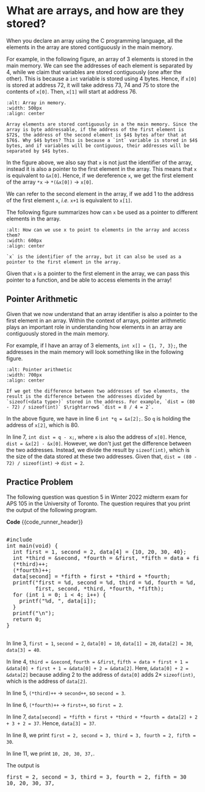 # What are arrays, and how are they stored?

When you declare an array using the C programming language, all the elements in the array are stored contiguously in the main memory.

For example, in the following figure, an array of $3$ elements is stored in the main memory. We can see the addresses of each element is separated by $4$, while we claim that variables are stored contiguously (one after the other). This is because a `int` variable is stored using $4$ bytes. Hence, if `x[0]` is stored at address $72$, it will take address $73$, $74$ and $75$ to store the contents of `x[0]`. Then, `x[1]` will start at address $76$.


```{figure} ./images/array-in-memory.png
:alt: Array in memory.
:width: 500px
:align: center

Array elements are stored contiguously in a the main memory. Since the array is byte addressable, if the address of the first element is $72$, the address of the second element is $4$ bytes after that at $76$. Why $4$ bytes? This is because a `int` variable is stored in $4$ bytes, and if variables will be contiguous, their addresses will be separated by $4$ bytes. 
```

In the figure above, we also say that `x` is not just the identifier of the array, instead it is also a pointer to the first element in the array. This means that `x` is equivalent to `&x[0]`. Hence, if we dereference `x`, we get the first element of the array `*x` $\rightarrow$ `*(&x[0])` $\rightarrow$ `x[0]`.

We can refer to the second element in the array, if we add $1$ to the address of the first element `x`, *i.e.* `x+1` is equivalent to `x[1]`.

The following figure summarizes how can `x` be used as a pointer to different elements in the array.


```{figure} ./images/identifier-pointer.png
:alt: How can we use x to point to elements in the array and access them?
:width: 600px
:align: center

`x` is the identifier of the array, but it can also be used as a pointer to the first element in the array.
```

Given that `x` is a pointer to the first element in the array, we can pass this pointer to a function, and be able to access elements in the array!

## Pointer Arithmetic

Given that we now understand that an array identifier is also a pointer to the first element in an array. Within the context of arrays, pointer arithmetic plays an important role in understanding how elements in an array are contiguously stored in the main memory.

For example, if I have an array of $3$ elements, `int x[] = {1, 7, 3};`, the addresses in the main memory will look something like in the following figure.

```{figure} ./images/pointer-arithmetic.png
:alt: Pointer arithmetic
:width: 700px
:align: center

If we get the difference between two addresses of two elements, the result is the difference between the addresses divided by `sizeof(<data type>)` stored in the address. For example, `dist = (80 - 72) / sizeof(int)` $\rightarrow$ `dist = 8 / 4 = 2`.
```

In the above figure, we have in line 6 `int *q = &x[2];`. So `q` is holding the address of `x[2]`, which is $80$. 

In line 7, `int dist = q - x;`, where `x` is also the address of `x[0]`. Hence, `dist = &x[2] - &x[0]`. However, we don't just get the difference between the two addresses. Instead, we divide the result by `sizeof(int)`, which is the size of the data stored at these two addresses. Given that, `dist = (80 - 72) / sizeof(int)` $\rightarrow$ `dist = 2`.

## Practice Problem 

The following question was question 5 in Winter 2022 midterm exam for APS 105 in the University of Toronto. The question requires that you print the output of the following program. 

**Code**
{{code_runner_header}}
<pre class="code-runner-wrapper">
<code-runner language="c" output="">
#include <stdio.h>
int main(void) {
  int first = 1, second = 2, data[4] = {10, 20, 30, 40};
  int *third = &second, *fourth = &first, *fifth = data + first + 1;
  (*third)++;
  (*fourth)++;
  data[second] = *fifth + first + *third + *fourth;
  printf("first = %d, second = %d, third = %d, fourth = %d, fifth = %d\n",
         first, second, *third, *fourth, *fifth);
  for (int i = 0; i < 4; i++) {
    printf("%d, ", data[i]);
  }
  printf("\n");
  return 0;
}
</code-runner>
</pre>

In line $3$, `first = 1`, `second = 2`, `data[0] = 10`, `data[1] = 20`, `data[2] = 30`, `data[3] = 40`.

In line $4$, `third = &second`, `fourth = &first`, `fifth = data + first + 1 = &data[0] + first + 1 = &data[0] + 2 = &data[2]`. Here, `&data[0] + 2 = &data[2]` because adding $2$ to the address of `data[0]` adds $2 \times$ `sizeof(int)`, which is the address of `data[2]`.

In line $5$, `(*third)++` $\rightarrow$ `second++`, so `second = 3`.

In line $6$, `(*fourth)++` $\rightarrow$ `first++`, so `first = 2`.

In line $7$, `data[second] = *fifth + first + *third + *fourth = data[2] + 2 + 3 + 2 = 37`. Hence, `data[3] = 37`.

In line $8$, we print `first = 2, second = 3, third = 3, fourth = 2, fifth = 30`.

In line $11$, we print `10, 20, 30, 37,`.

The output is 

<pre>
first = 2, second = 3, third = 3, fourth = 2, fifth = 30
10, 20, 30, 37,
</pre>
